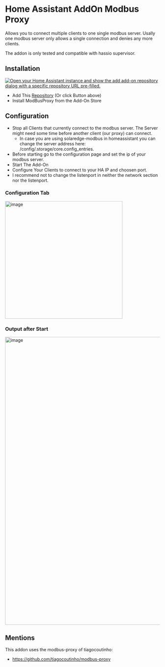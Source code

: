 # Home Assistant AddOn Modbus Proxy

Allows you to connect multiple clients to one single modbus server. Usally one modbus server only allows a single connection and denies any more clients. 

The addon is only tested and compatible with hassio supervisor. 

## Installation
[![Open your Home Assistant instance and show the add add-on repository dialog with a specific repository URL pre-filled.](https://my.home-assistant.io/badges/supervisor_add_addon_repository.svg)](https://my.home-assistant.io/redirect/supervisor_add_addon_repository/?repository_url=https%3A%2F%2Fgithub.com%2FAkulatraxas%2Fha-modbusproxy)
- Add This [Repository](https://my.home-assistant.io/redirect/supervisor_add_addon_repository/?repository_url=https%3A%2F%2Fgithub.com%2FAkulatraxas%2Fha-modbusproxy) (Or click Button above) 
- Install ModBusProxy from the Add-On Store

## Configuration
- Stop all Clients that currently connect to the modbus server. The Server might need some time before another client (our proxy) can connect.
  - In case you are using solaredge-modbus in homeassistant you can change the server address here: /config/.storage/core.config_entries. 
- Before starting go to the configuration page and set the ip of your modbus server. 
- Start The Add-On
- Configure Your Clients to connect to your HA IP and choosen port.
- I recommend not to change the listenport in neither the network section nor the listenport. 

### Configuration Tab
<img width="382" alt="image" src="https://user-images.githubusercontent.com/103323/163730831-3b757097-c47f-4420-aebe-9fd357b12db4.png">

### Output after Start
<img width="935" alt="image" src="https://user-images.githubusercontent.com/103323/163732834-0ccc2bcd-94eb-4506-bdd1-5466fb82e76a.png">



## Mentions
This addon uses the modbus-proxy of tiagocoutinho:
- https://github.com/tiagocoutinho/modbus-proxy
